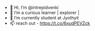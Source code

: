 - 👋 Hi, I’m @intrepidvenki
- 👀 I’m a curious learner | explorer | 
- 🌱 I’m currently student at Jyothyit
- 📫 reach out - https://t.co/6xudPEVZck

<!---
intrepidvenki/intrepidvenki is a ✨ special ✨ repository because its `README.md` (this file) appears on your GitHub profile.
You can click the Preview link to take a look at your changes.
--->
